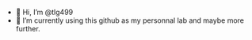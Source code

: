 - 👋 Hi, I’m @tlg499
- 🌱 I’m currently using this github as my personnal lab and maybe more further.

<!---
tlg499/tlg499 is a ✨ special ✨ repository because its `README.md` (this file) appears on your GitHub profile.
You can click the Preview link to take a look at your changes.
--->
